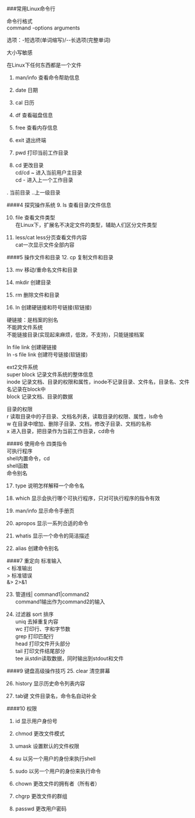 ###常用Linux命令行

命令行格式<br/>
command -options arguments<br/>

选项：-短选项(单词缩写)/--长选项(完整单词)

大小写敏感

在Linux下任何东西都是一个文件

1. man/info
查看命令帮助信息

2. date
日期

3. cal
日历

4. df
查看磁盘信息

5. free
查看内存信息

6. exit
退出终端

7. pwd
打印当前工作目录

8. cd
更改目录<br/>
cd/cd ~ 进入当前用户主目录<br/>
cd -	进入上一个工作目录

. 当前目录
..上一级目录

####4 探究操作系统
9. ls
查看目录/文件信息

10. file
查看文件类型<br/>
在Linux下，扩展名不决定文件的类型，辅助人们区分文件类型

11. less/cat
less分页查看文件内容<br/>
cat一次显示文件全部内容

####5 操作文件和目录
12. cp
复制文件和目录

13. mv
移动/重命名文件和目录

14. mkdir
创建目录

15. rm
删除文件和目录

16. ln
创建硬链接和符号链接(软链接)

硬链接：是档案的别名<br/>
		不能跨文件系统<br/>
		不能链接目录(实现起来麻烦，低效，不支持)，只能链接档案<br/>

ln file link 创建硬链接<br/>
ln -s file link 创建符号链接(软链接)<br/>

ext2文件系统<br/>
super block 记录文件系统的整体信息<br/>
inode 记录文档、目录的权限和属性，inode不记录目录、文件名，目录名、文件名记录在block中<br/>
block 记录文档、目录的数据<br/>

目录的权限<br/>
r 读取目录中的子目录、文档名列表，读取目录的权限、属性，ls命令<br/>
w 在目录中增加、删除子目录、文档，修改子目录、文档的名称<br/>
x 进入目录，把目录作为当前工作目录，cd命令<br/>


####6 使用命令
四类指令<br/>
可执行程序<br/>
shell内置命令，cd<br/>
shell函数<br/>
命令别名<br/>

17. type
说明怎样解释一个命令名

18. which
显示会执行哪个可执行程序，只对可执行程序的指令有效

19. man/info
显示命令手册页

20. apropos
显示一系列合适的命令

21. whatis
显示一个命令的简洁描述

22. alias
创建命令别名

####7 重定向
标准输入<br/>		<
标准输出<br/>		>
标准错误<br/>		&>     2>&1

23. 管道线|
command1|command2<br/>
command1输出作为command2的输入<br/>

24. 过滤器
sort 排序<br/>
uniq 去掉重复内容<br/>
wc 打印行、字和字节数<br/>
grep 打印匹配行<br/>
head 打印文件开头部分<br/>
tail 打印文件结尾部分<br/>
tee 从stdin读取数据，同时输出到stdout和文件<br/>

####9 键盘高级操作技巧
25. clear
清空屏幕

26. history
显示历史命令列表内容

27. tab键
文件目录名，命令名自动补全

####10 权限
1. id
显示用户身份号

2. chmod
更改文件模式

3. umask
设置默认的文件权限

4. su
以另一个用户的身份来执行shell

5. sudo
以另一个用户的身份来执行命令

6. chown
更改文件的拥有者（所有者）

7. chgrp
更改文件的群组

8. passwd
更改用户密码


